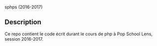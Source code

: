 sphps (2016-2017)

## Description

Ce repo contient le code écrit durant le cours de php à Pop School Lens, session 2016-2017.

